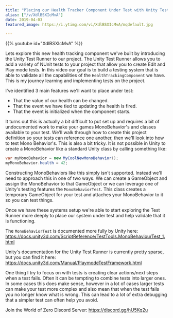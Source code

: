 ```yaml
---
title: "Placing our Health Tracker Component Under Test with Unity Test Runner"
alias: ["/v/XdlBSXIcMvA"]
date: 2019-04-03
featured_image: https://i.ytimg.com/vi/XdlBSXIcMvA/mqdefault.jpg

---
```


{{% youtube id="XdlBSXIcMvA" %}}

Lets explore this new health tracking component we've built by introducing the Unity Test Runner to our project. The Unity Test Runner allows you to add a variety of NUnit tests to your project that allow you to create Edit and Play mode tests. In this video our goal is to build a testing system that is able to validate all the capabilities of the `HealthTrackingComponent` we have. This is my journey learning and implementing tests on the project.

I've identified 3 main features we'll want to place under test:

 - That the value of our health can be changed.
 - That the event we have tied to updating the health is fired.
 - That the event is initialized when the component starts.

It turns out this is actually a bit difficult to put set up and requires a bit of undocumented work to make your games MonoBehavior's and classes available to your test. We'll walk through how to create this project definition so your tests can reference one another, then we'll look into how to test Mono Behavior's. This is also a bit tricky. It is not possible in Unity to create a MonoBehavior like a standard Unity class by calling something like:

```csharp
var myMonoBehavior = new MyCoolNewMonoBehavior();
myMonoBehavior.health = 42;
```

Constructing MonoBehaviors like this simply isn't supported. Instead we'll need to approach this in one of two ways. We can create a GameObject and assign the MonoBehavior to that GameObject or we can leverage one of Unity's testing features the `MonoBehaviorTest`. This class creates a temporary GameObject for your test and attaches your MonoBehavior to it so you can test things.

Once we have these systems setup we're able to start exploring the Test Runner more deeply to place our system under test and help validate that it is functioning.

The `MonoBehaviorTest` is documented more fully by Unity here: https://docs.unity3d.com/ScriptReference/TestTools.MonoBehaviourTest_1.html

Unity's documentation for the Unity Test Runner is currently pretty sparse, but you can find it here: https://docs.unity3d.com/Manual/PlaymodeTestFramework.html

One thing I try to focus on with tests is creating clear actions/next steps when a test fails. Often it can be tempting to combine tests into larger ones. In some cases this does make sense, however in a lot of cases larger tests can make your test more complex and also mean that when the test fails you no longer know what is wrong. This can lead to a lot of extra debugging that a simpler test can often help you avoid.

Join the World of Zero Discord Server: https://discord.gg/hU5Kq2u